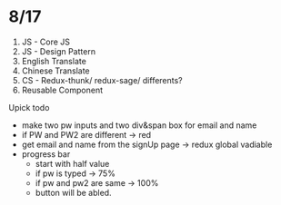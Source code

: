# 8/17

1. JS - Core JS
2. JS - Design Pattern
3. English Translate
4. Chinese Translate
5. CS - Redux-thunk/ redux-sage/ differents?
6. Reusable Component

Upick todo
- make two pw inputs and two div&span box for email and name 
- if PW and PW2 are different -> red
- get email and name from the signUp page -> redux global vadiable
- progress bar
  - start with half value
  - if pw is typed -> 75%
  - if pw and pw2 are same -> 100%
  - button will be abled. 
